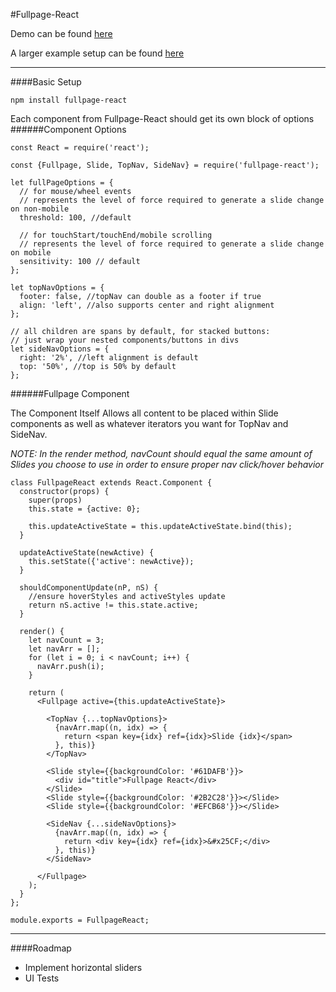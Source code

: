 #Fullpage-React

Demo can be found [here](https://cmswalker.github.io/fullpage-react/)

A larger example setup can be found [here](https://github.com/cmswalker/fullpage-react/blob/gh-pages/examples/fullpageReactExample.js)

---

####Basic Setup
```
npm install fullpage-react
```
Each component from Fullpage-React should get its own block of options
######Component Options

```
const React = require('react');

const {Fullpage, Slide, TopNav, SideNav} = require('fullpage-react');

let fullPageOptions = {
  // for mouse/wheel events
  // represents the level of force required to generate a slide change on non-mobile  
  threshold: 100, //default

  // for touchStart/touchEnd/mobile scrolling
  // represents the level of force required to generate a slide change on mobile
  sensitivity: 100 // default
};

let topNavOptions = {
  footer: false, //topNav can double as a footer if true
  align: 'left', //also supports center and right alignment
};

// all children are spans by default, for stacked buttons:
// just wrap your nested components/buttons in divs
let sideNavOptions = {
  right: '2%', //left alignment is default
  top: '50%', //top is 50% by default
};
```
######Fullpage Component

The Component Itself Allows all content to be placed within Slide components as well as whatever iterators you want for TopNav and SideNav.

*NOTE: In the render method, navCount should equal the same amount of Slides you choose to use in order to ensure proper nav click/hover behavior*

```
class FullpageReact extends React.Component {
  constructor(props) {
    super(props)
    this.state = {active: 0};

    this.updateActiveState = this.updateActiveState.bind(this);
  }

  updateActiveState(newActive) {
    this.setState({'active': newActive});
  }

  shouldComponentUpdate(nP, nS) {
    //ensure hoverStyles and activeStyles update
    return nS.active != this.state.active;
  }

  render() {
    let navCount = 3;
    let navArr = [];
    for (let i = 0; i < navCount; i++) {
      navArr.push(i);
    }

    return (
      <Fullpage active={this.updateActiveState}>

        <TopNav {...topNavOptions}>
          {navArr.map((n, idx) => {
            return <span key={idx} ref={idx}>Slide {idx}</span>
          }, this)}
        </TopNav>

        <Slide style={{backgroundColor: '#61DAFB'}}>
          <div id="title">Fullpage React</div>
        </Slide>
        <Slide style={{backgroundColor: '#2B2C28'}}></Slide>
        <Slide style={{backgroundColor: '#EFCB68'}}></Slide>

        <SideNav {...sideNavOptions}>
          {navArr.map((n, idx) => {
            return <div key={idx} ref={idx}>&#x25CF;</div>
          }, this)}
        </SideNav>

      </Fullpage>
    );
  }
};

module.exports = FullpageReact;
```

---
####Roadmap
- Implement horizontal sliders
- UI Tests
